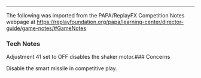 ***
The following was imported from the PAPA/ReplayFX Competition Notes webpage at https://replayfoundation.org/papa/learning-center/director-guide/game-notes/#GameNotes

### Tech Notes
            
Adjustment 41 set to OFF disables the shaker motor.### Concerns
            
Disable the smart missile in competitive play.